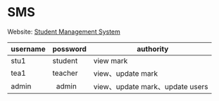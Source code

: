 # SMS
Website: <a href="http://52.26.82.166:8080/SMS/">Student Management System</a>

username  |  possword  |            authority
----------|------------|---------------------------------
   stu1   |   student  |            view mark
   tea1   |   teacher  |        view、update mark
  admin   |    admin   |  view、update mark、update users

